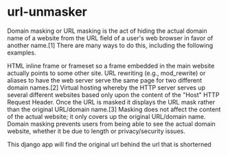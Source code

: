 # url-unmasker

Domain masking or URL masking is the act of hiding the actual domain name of a website from the URL field of a user's web browser in favor of another name.[1] There are many ways to do this, including the following examples.

HTML inline frame or frameset so a frame embedded in the main website actually points to some other site.
URL rewriting (e.g., mod_rewrite) or aliases to have the web server serve the same page for two different domain names.[2]
Virtual hosting whereby the HTTP server serves up several different websites based only upon the content of the "Host" HTTP Request Header.
Once the URL is masked it displays the URL mask rather than the original URL/domain name.[3] Masking does not affect the content of the actual website; it only covers up the original URL/domain name. Domain masking prevents users from being able to see the actual domain website, whether it be due to length or privacy/security issues.

This django app will find the original url behind the url that is shorterned

